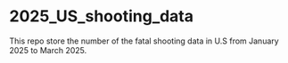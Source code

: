 # 2025_US_shooting_data

This repo store the number of the fatal shooting data in U.S from January 2025 to March 2025.

